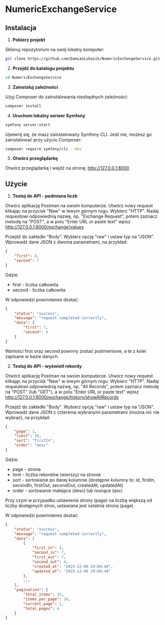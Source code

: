 # NumericExchangeService

## Instalacja

1. **Pobierz projekt**

Sklonuj repozytorium na swój lokalny komputer:

```bash
git clone https://github.com/DamianLukasik/NumericExchangeService.git
```

2. **Przejdź do katalogu projektu**

```bash
cd NumericExchangeService
```

3. **Zainstaluj zależności**

Użyj Composer do zainstalowania niezbędnych zależności:

```bash
composer install
```

4. **Uruchom lokalny serwer Symfony**

```bash
symfony server:start
```

Upewnij się, że masz zainstalowany Symfony CLI. Jeśli nie, możesz go zainstalować przy użyciu Composer:

```bash
composer require symfony/cli --dev
```

5. **Otwórz przeglądarkę**

Otwórz przeglądarkę i wejdź na stronę: http://127.0.0.1:8000

## Użycie

1. **Testuj do API - podmiana liczb**

Otwórz aplikację Postman na swoim komputerze. Utwórz nowy request klikając na przycisk "New" w lewym górnym rogu. Wybierz "HTTP". Nadaj requestowi odpowiednią nazwę, np. "Exchange Request", potem zaznacz metodę na "POST", a w polu "Enter URL or paste text" wpisz http://127.0.0.1:8000/exchange/values

Przejdź do zakładki "Body". Wybierz opcję "raw" i ustaw typ na "JSON". Wprowadź dane JSON z dwoma parametrami, na przykład:

```json
{
    "first": 4,
    "second": 7
}
```

Gdzie:
- first - liczba całkowita
- second - liczba całkowita

W odpowiedzi powinnieneś dostać:

```json
{
    "status": "success",
    "message": "request completed correctly",
    "data": {
        "first": 7,
        "second": 4
    }
}
```

Wartości first oraz second powinny zostać podmienione, a te z kolei zapisane w bazie danych.

2. **Testuj do API - wyświetl rekordy**

Otwórz aplikację Postman na swoim komputerze. Utwórz nowy request klikając na przycisk "New" w lewym górnym rogu. Wybierz "HTTP". Nadaj requestowi odpowiednią nazwę, np. "All Records", potem zaznacz metodę na "POST" (lub "GET"), a w polu "Enter URL or paste text" wpisz http://127.0.0.1:8000/exchange/history/showAllRecords

Przejdź do zakładki "Body". Wybierz opcję "raw" i ustaw typ na "JSON". Wprowadź dane JSON z czterema wybranymi parametrami (można nic nie wybrać), na przykład:

```json
{
    "page": 1,
    "limit": 10,
    "sort": "firstIn",
    "order": "desc"
}
```

Gdzie:
- page - strona
- limit - liczba rekordów (wierszy) na stronie
- sort - sortowanie po danej kolumnie (dostępne kolumny to: id, firstIn, secondIn, firstOut, secondOut, createdAt, updatedAt)
- order - sortowanie malejęce (desc) lub rosnące (asc)

Przy czym w przypadku ustawienia strony (page) na liczbę większą od liczby dostępnych stron, ustawiana jest ostatnia strona (page)

W odpowiedzi powinnieneś dostać:

```json
{
    "status": "success",
    "message": "request completed correctly",
    "data": [
        {
            "first_in": 4,
            "second_in": 7,
            "first_out": 7,
            "second_out": 4,
            "created_at": "2023-12-06 19:04:48",
            "updated_at": "2023-12-06 19:04:48"
        },
        ...
    ],
    "pagination": {
        "total_items": 33,
        "items_per_page": 10,
        "current_page": 1,
        "total_pages": 4
    }
}
```
